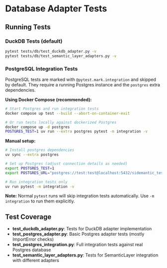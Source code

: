 # Database Adapter Tests

## Running Tests

### DuckDB Tests (default)
```bash
pytest tests/db/test_duckdb_adapter.py -v
pytest tests/db/test_semantic_layer_adapters.py -v
```

### PostgreSQL Integration Tests

PostgreSQL tests are marked with `@pytest.mark.integration` and skipped by default. They require a running Postgres instance and the `postgres` extra dependencies.

**Using Docker Compose (recommended):**
```bash
# Start Postgres and run integration tests
docker compose up test --build --abort-on-container-exit

# Or run tests locally against dockerized Postgres
docker compose up -d postgres
POSTGRES_TEST=1 uv run --extra postgres pytest -m integration -v
```

**Manual setup:**
```bash
# Install postgres dependencies
uv sync --extra postgres

# Set up Postgres (adjust connection details as needed)
export POSTGRES_TEST=1
export POSTGRES_URL="postgres://test:test@localhost:5432/sidemantic_test"

# Run integration tests only
uv run pytest -m integration -v
```

**Note:** Normal `pytest` runs will skip integration tests automatically. Use `-m integration` to run them explicitly.

## Test Coverage

- **test_duckdb_adapter.py**: Tests for DuckDB adapter implementation
- **test_postgres_adapter.py**: Basic Postgres adapter tests (mostly ImportError checks)
- **test_postgres_integration.py**: Full integration tests against real Postgres database
- **test_semantic_layer_adapters.py**: Tests for SemanticLayer integration with different adapters
